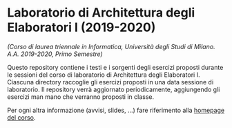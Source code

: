 # Laboratorio di Architettura degli Elaboratori I (2019-2020)
*(Corso di laurea triennale in Informatica, Università degli Studi di Milano. A.A. 2019-2020, Primo Semestre)*

Questo repository contiene i testi e i sorgenti degli esercizi proposti durante le sessioni del corso di laboratorio di Architettura degli Elaboratori I. Ciascuna directory raccoglie gli esercizi proposti in una data sessione di laboratorio. Il repository verrà aggiornato periodicamente, aggiungendo gli esercizi man mano che verranno proposti in classe. 

Per ogni altra informazione (avvisi, slides, ...) fare riferimento alla [homepage del corso](http://teaching.basilico.di.unimi.it/doku.php/pub/arch1-lab-2019-2020).
